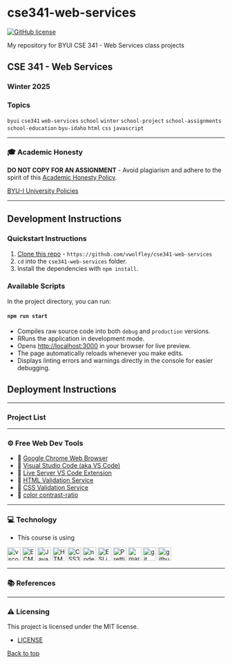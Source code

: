 # cse341-web-services

[![GitHub license](https://img.shields.io/github/license/vwolfley/cse341-web-services?style=flat-square)](https://github.com/vwolfley/cse341-web-services/blob/main/LICENSE)

My repository for BYUI CSE 341 - Web Services class projects

## CSE 341 - Web Services

### Winter 2025

### Topics

`byui` `cse341` `web-services` `school` `winter` `school-project` `school-assignments` `school-education` `byu-idaho` `html` `css` `javascript`

---

### 🎓 Academic Honesty

**DO NOT COPY FOR AN ASSIGNMENT** - Avoid plagiarism and adhere to the spirit of this [Academic Honesty Policy](https://www.freecodecamp.org/news/academic-honesty-policy/).

[BYU-I University Policies](https://content.byui.edu/file/d24f576f-d34b-47be-a466-d00bd4792fb6/35/universitypolicies.html)

---

## Development Instructions

### Quickstart Instructions

1. [Clone this repo](https://github.com/vwolfley/cse341-web-services) - `https://github.com/vwolfley/cse341-web-services`
2. `cd` into the `cse341-web-services` folder.
3. Install the dependencies with `npm install`.

### Available Scripts

In the project directory, you can run:

#### `npm run start`

- Compiles raw source code into both `debug` and `production` versions.
- RRuns the application in development mode.
- Opens [http://localhost:3000](http://localhost:3000) in your browser for live preview.
- The page automatically reloads whenever you make edits.
- Displays linting errors and warnings directly in the console for easier debugging.

## Deployment Instructions

---

### Project List


---

### ⚙ Free Web Dev Tools

- 🔗 [Google Chrome Web Browser](https://google.com/chrome/)
- 🔗 [Visual Studio Code (aka VS Code)](https://code.visualstudio.com/)
- 🔗 [Live Server VS Code Extension](https://marketplace.visualstudio.com/items?itemName=ritwickdey.LiveServer)
- 🔗 [HTML Validation Service](https://validator.w3.org/)
- 🔗 [CSS Validation Service](https://jigsaw.w3.org/css-validator/)
- 🔗 [color contrast-ratio](https://www.siegemedia.com/contrast-ratio?ref=frontendchecklist)

---

### 💻 Technology

- This course is using

<a href="https://code.visualstudio.com/" title="vscode"><img src="https://github.com/get-icon/geticon/raw/master/icons/visual-studio-code.svg" alt="vscode" width="31px" height="31px"></a>
<a href="https://tc39.es/ecma262/" title="ECMAScript 6"><img src="https://github.com/get-icon/geticon/raw/master/icons/es6.svg" alt="ECMAScript 6" width="31px" height="31px"></a>
<a href="https://developer.mozilla.org/en-US/docs/Web/JavaScript" title="JavaScript"><img src="https://github.com/get-icon/geticon/raw/master/icons/javascript.svg" alt="JavaScript" width="31px" height="31px"></a>
<a href="https://www.w3.org/TR/html5/" title="HTML5"><img src="https://github.com/get-icon/geticon/raw/master/icons/html-5.svg" alt="HTML5" width="31px" height="31px"></a>
<a href="https://www.w3.org/TR/CSS/" title="CSS3"><img src="https://github.com/get-icon/geticon/raw/master/icons/css-3.svg" alt="CSS3" width="31px" height="31px"></a>
<a href="https://nodejs.org/en" title="nodejs"><img src="https://github.com/get-icon/geticon/raw/master/icons/nodejs-icon.svg" alt="nodejs" width="31px" height="31px"></a>
<a href="https://eslint.org/" title="ESLint"><img src="https://github.com/get-icon/geticon/raw/master/icons/eslint.svg" alt="ESLint" width="31px" height="31px"></a>
<a href="https://prettier.io/" title="Prettier"><img src="https://github.com/get-icon/geticon/raw/master/icons/prettier.svg" alt="Prettier" width="31px" height="31px"></a>
<a href="https://www.markdownguide.org/" title="markdown"><img src="https://github.com/get-icon/geticon/raw/master/icons/markdown.svg" alt="markdown" width="31px" height="31px"></a>
<a href="https://git-scm.com/" title="git"><img src="https://github.com/get-icon/geticon/raw/master/icons/git-icon.svg" alt="git" width="31px" height="31px"></a>
<a href="https://github.com/" title="github"><img src="https://github.com/get-icon/geticon/raw/master/icons/github-icon.svg" alt="github" width="31px" height="31px"></a>

---


### 📚 References

---

### :warning: Licensing

This project is licensed under the MIT license.

- [LICENSE](LICENSE)

[Back to top](#cse341-web-services)
